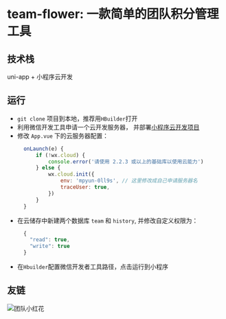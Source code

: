 # team-flower: 一款简单的团队积分管理工具

## 技术栈
uni-app + 小程序云开发

## 运行
- `git clone`	项目到本地，推荐用`HBuilder`打开
- 利用微信开发工具申请一个云开发服务器， 并部署[小程序云开发项目](https://github.com/wozien/team-flower-cloud)
- 修改 `App.vue` 下的云服务器配置：
  ```js
	onLaunch(e) {
		if (!wx.cloud) {
			console.error('请使用 2.2.3 或以上的基础库以使用云能力')
		} else {
			wx.cloud.init({
				env: 'mpyun-0ll9s', // 这里修改成自己申请服务器名
				traceUser: true,
			})
		}
	}
	```
- 在云储存中新建两个数据库 `team` 和 `history`, 并修改自定义权限为：
  ```js
	{
	  "read": true,
	  "write": true
	}
	```
- 在`Hbuilder`配置微信开发者工具路径，点击运行到小程序

## 友链

![团队小红花](https://blog.inoob.xyz/team-flower.jpg)
